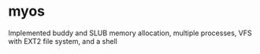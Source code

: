 # myos
Implemented buddy and SLUB memory allocation, multiple processes, VFS with EXT2 file system, and a shell
